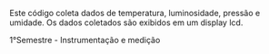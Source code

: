 Este código coleta dados de temperatura, luminosidade, pressão e umidade. Os dados coletados são exibidos em um display lcd.

1°Semestre - Instrumentação e medição
